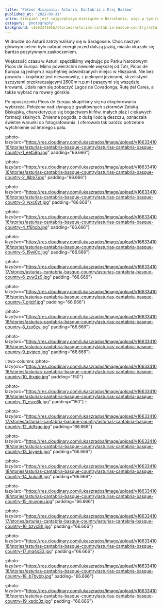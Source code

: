 ```yaml
---
title: 'Północ Hiszpanii: Asturia, Kantabria i Kraj Basków'
published_at: '2022-08-31'
intro: Sierpień jest najgorętszym miesiącem w Barcelonie, więc w tym roku postanowiliśmy uciec na północ Hiszpanii, gdzie pogoda jest łagodniejsza, trawa bardziej zielona, a deszcz pada nawet w sierpniu.
category: 'photography'
background: v1663341016/stories/asturias-cantabria-basque-country/asturias-cantabria-basque-country-7_gjtcjf.jpg
---
```


W drodze do Asturii zatrzymaliśmy się w Saragossie. Choć naszym głównym celem było nabrać energii przed dalszą jazdą, miasto okazało się bardzo pozytywnym zaskoczeniem.

Większość czasu w Asturii spędziliśmy wędrując po Parku Narodowym Picos de Europa. Mimo powierzchni niewiele większej od Tatr, Picos de Europa są jednym z najchętniej odwiedzanych miejsc w Hiszpanii. Nie bez powodu - krajobraz jest niesamowity, z pięknymi jeziorami, strzelistymi szczytami przekraczającymi 2600m n.p.m i pasącymi się wszędzie krowami. Udało nam się zobaczyć Lagos de Covadonga, Rutę del Cares, a także wybrać na rowery górskie.

Po opuszczeniu Picos de Europa skupiliśmy się na eksplorowaniu wybrzeża. Położone nad słynącą z gwałtownych sztormów Zatoką Biskajską, charakteryzuje się bogactwem klifów, małych plaż i ciekawych formacji skalnych. Zmienna pogoda, z dużą ilością deszczu, oznaczała świetne warunki do fotografowania. I oferowała tak bardzo potrzebne wytchnienie od letniego upału.

:photo-lazy{src="https://res.cloudinary.com/lukaszrados/image/upload/v1663341016/stories/asturias-cantabria-basque-country/asturias-cantabria-basque-country-1_eet59p.jpg" padding="66.666"}

:photo-lazy{src="https://res.cloudinary.com/lukaszrados/image/upload/v1663341016/stories/asturias-cantabria-basque-country/asturias-cantabria-basque-country-2_lljbb7.jpg" padding="66.666"}

:photo-lazy{src="https://res.cloudinary.com/lukaszrados/image/upload/v1663341016/stories/asturias-cantabria-basque-country/asturias-cantabria-basque-country-3_wxc6yt.jpg" padding="66.666"}

:photo-lazy{src="https://res.cloudinary.com/lukaszrados/image/upload/v1663341016/stories/asturias-cantabria-basque-country/asturias-cantabria-basque-country-4_tf6hcb.jpg" padding="66.666"}

:photo-lazy{src="https://res.cloudinary.com/lukaszrados/image/upload/v1663341016/stories/asturias-cantabria-basque-country/asturias-cantabria-basque-country-5_l9wi0c.jpg" padding="66.666"}

:photo-lazy{src="https://res.cloudinary.com/lukaszrados/image/upload/v1663341017/stories/asturias-cantabria-basque-country/asturias-cantabria-basque-country-6_zvw2z9.jpg" padding="66.666"}

:photo-lazy{src="https://res.cloudinary.com/lukaszrados/image/upload/v1663341016/stories/asturias-cantabria-basque-country/asturias-cantabria-basque-country-7_gjtcjf.jpg" padding="66.666"}

:photo-lazy{src="https://res.cloudinary.com/lukaszrados/image/upload/v1663341018/stories/asturias-cantabria-basque-country/asturias-cantabria-basque-country-8_tzu6zy.jpg" padding="66.666"}

:photo-lazy{src="https://res.cloudinary.com/lukaszrados/image/upload/v1663341016/stories/asturias-cantabria-basque-country/asturias-cantabria-basque-country-9_pvjpco.jpg" padding="66.666"}

::two-columns
:photo-lazy{src="https://res.cloudinary.com/lukaszrados/image/upload/v1663341016/stories/asturias-cantabria-basque-country/asturias-cantabria-basque-country-10_jhxqje.jpg" padding="150"}

:photo-lazy{src="https://res.cloudinary.com/lukaszrados/image/upload/v1663341018/stories/asturias-cantabria-basque-country/asturias-cantabria-basque-country-11_esrc6k.jpg" padding="150"}
::

:photo-lazy{src="https://res.cloudinary.com/lukaszrados/image/upload/v1663341017/stories/asturias-cantabria-basque-country/asturias-cantabria-basque-country-12_ddfsgo.jpg" padding="66.666"}

:photo-lazy{src="https://res.cloudinary.com/lukaszrados/image/upload/v1663341018/stories/asturias-cantabria-basque-country/asturias-cantabria-basque-country-13_biygeb.jpg" padding="66.666"}

:photo-lazy{src="https://res.cloudinary.com/lukaszrados/image/upload/v1663341018/stories/asturias-cantabria-basque-country/asturias-cantabria-basque-country-14_kubai8.jpg" padding="66.666"}

:photo-lazy{src="https://res.cloudinary.com/lukaszrados/image/upload/v1663341018/stories/asturias-cantabria-basque-country/asturias-cantabria-basque-country-15_muyqeu.jpg" padding="66.666"}

:photo-lazy{src="https://res.cloudinary.com/lukaszrados/image/upload/v1663341017/stories/asturias-cantabria-basque-country/asturias-cantabria-basque-country-16_bzvc8h.jpg" padding="66.666"}

:photo-lazy{src="https://res.cloudinary.com/lukaszrados/image/upload/v1663341018/stories/asturias-cantabria-basque-country/asturias-cantabria-basque-country-17_mq4s33.jpg" padding="66.666"}

:photo-lazy{src="https://res.cloudinary.com/lukaszrados/image/upload/v1663341018/stories/asturias-cantabria-basque-country/asturias-cantabria-basque-country-18_b7bybb.jpg" padding="66.666"}

:photo-lazy{src="https://res.cloudinary.com/lukaszrados/image/upload/v1663341018/stories/asturias-cantabria-basque-country/asturias-cantabria-basque-country-19_xpdc3z.jpg" padding="66.666"}
